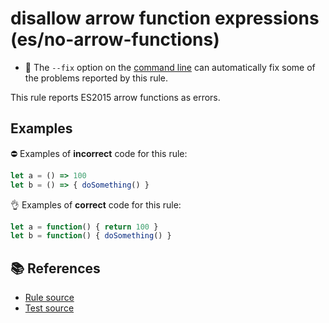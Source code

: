 # disallow arrow function expressions (es/no-arrow-functions)

- 🔧 The `--fix` option on the [command line](http://eslint.org/docs/user-guide/command-line-interface#fix) can automatically fix some of the problems reported by this rule.

This rule reports ES2015 arrow functions as errors.

## Examples

⛔ Examples of **incorrect** code for this rule:

```js
let a = () => 100
let b = () => { doSomething() }
```

👌 Examples of **correct** code for this rule:

```js
let a = function() { return 100 }
let b = function() { doSomething() }
```

## 📚 References

- [Rule source](../../lib/rules/no-arrow-functions.js)
- [Test source](../../tests/lib/rules/no-arrow-functions.js)
